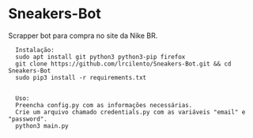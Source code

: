 # Sneakers-Bot
Scrapper bot para compra no site da Nike BR.

      Instalação:
      sudo apt install git python3 python3-pip firefox
      git clone https://github.com/lrcilento/Sneakers-Bot.git && cd Sneakers-Bot
      sudo pip3 install -r requirements.txt
      

      Uso:
      Preencha config.py com as informações necessárias.
      Crie um arquivo chamado credentials.py com as variáveis "email" e "password".
      python3 main.py
